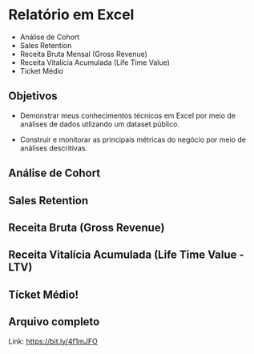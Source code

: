 # Relatório em Excel 
- Análise de Cohort
- Sales Retention
- Receita Bruta Mensal (Gross Revenue)
- Receita Vitalícia Acumulada (Life Time Value)
- Ticket Médio

## Objetivos

- Demonstrar meus conhecimentos técnicos em Excel por meio de análises de dados utlizando um dataset público.

- Construir e monitorar as principais métricas do negócio por meio de análises descritivas.

## Análise de Cohort
[](assets/cohort.png)
## Sales Retention
[](assets/sales-retention.png)
## Receita Bruta (Gross Revenue)
[](assets/receita-bruta.png)
## Receita Vitalícia Acumulada (Life Time Value - LTV)
[](assets/lifetime-value.png)
## Tícket Médio!
[](assets/ticket-medio.png)

## Arquivo completo 
Link: https://bit.ly/4f1mJFO